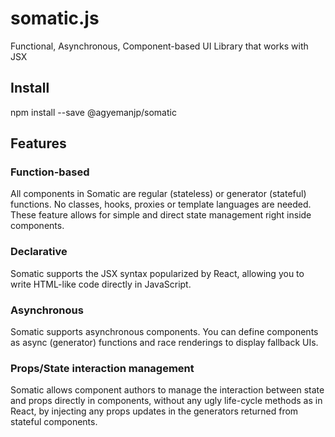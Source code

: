 # somatic.js
Functional, Asynchronous, Component-based UI Library that works with JSX

## Install
npm install --save @agyemanjp/somatic

## Features
### Function-based
All components in Somatic are regular (stateless) or generator (stateful) functions. No classes, hooks, proxies or template languages are needed. These feature allows for simple and direct state management right inside components. 

### Declarative
Somatic supports the JSX syntax popularized by React, allowing you to write HTML-like code directly in JavaScript.

### Asynchronous
Somatic supports asynchronous components. You can define components as async (generator) functions and race renderings to display fallback UIs.

### Props/State interaction management
Somatic allows component authors to manage the interaction between state and props directly in components, without any ugly life-cycle methods as in React, by injecting any props updates in the generators returned from stateful components.

